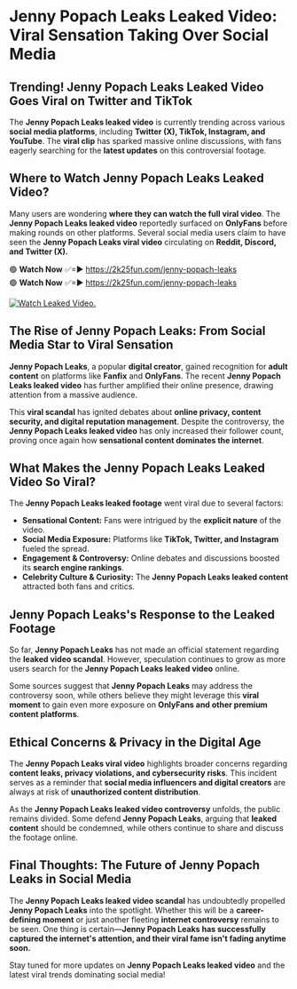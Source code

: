 # Jenny Popach Leaks Leaked Video: Viral Sensation Taking Over Social Media

## **Trending! Jenny Popach Leaks Leaked Video Goes Viral on Twitter and TikTok**
The **Jenny Popach Leaks leaked video** is currently trending across various **social media platforms**, including **Twitter (X), TikTok, Instagram, and YouTube**. The **viral clip** has sparked massive online discussions, with fans eagerly searching for the **latest updates** on this controversial footage.

## **Where to Watch Jenny Popach Leaks Leaked Video?**
Many users are wondering **where they can watch the full viral video**. The **Jenny Popach Leaks leaked video** reportedly surfaced on **OnlyFans** before making rounds on other platforms. Several social media users claim to have seen the **Jenny Popach Leaks viral video** circulating on **Reddit, Discord, and Twitter (X).**

🟢 **Watch Now** ✅=► https://2k25fun.com/jenny-popach-leaks  
🟢 **Watch Now** ✅=► https://2k25fun.com/jenny-popach-leaks  

[![Watch Leaked Video.](https://miro.medium.com/v2/resize:fit:828/format:webp/1*cilzJN44JGOrTw9NJCrNHA.gif "Watch Leaked Video")](https://2k25fun.com/jenny-popach-leaks)

## **The Rise of Jenny Popach Leaks: From Social Media Star to Viral Sensation**
**Jenny Popach Leaks**, a popular **digital creator**, gained recognition for **adult content** on platforms like **Fanfix** and **OnlyFans**. The recent **Jenny Popach Leaks leaked video** has further amplified their online presence, drawing attention from a massive audience.

This **viral scandal** has ignited debates about **online privacy, content security, and digital reputation management**. Despite the controversy, the **Jenny Popach Leaks leaked video** has only increased their follower count, proving once again how **sensational content dominates the internet**.

## **What Makes the Jenny Popach Leaks Leaked Video So Viral?**
The **Jenny Popach Leaks leaked footage** went viral due to several factors:
- **Sensational Content:** Fans were intrigued by the **explicit nature** of the video.
- **Social Media Exposure:** Platforms like **TikTok, Twitter, and Instagram** fueled the spread.
- **Engagement & Controversy:** Online debates and discussions boosted its **search engine rankings**.
- **Celebrity Culture & Curiosity:** The **Jenny Popach Leaks leaked content** attracted both fans and critics.

## **Jenny Popach Leaks's Response to the Leaked Footage**
So far, **Jenny Popach Leaks** has not made an official statement regarding the **leaked video scandal**. However, speculation continues to grow as more users search for the **Jenny Popach Leaks leaked video** online.

Some sources suggest that **Jenny Popach Leaks** may address the controversy soon, while others believe they might leverage this **viral moment** to gain even more exposure on **OnlyFans and other premium content platforms**.

## **Ethical Concerns & Privacy in the Digital Age**
The **Jenny Popach Leaks viral video** highlights broader concerns regarding **content leaks, privacy violations, and cybersecurity risks**. This incident serves as a reminder that **social media influencers and digital creators** are always at risk of **unauthorized content distribution**.

As the **Jenny Popach Leaks leaked video controversy** unfolds, the public remains divided. Some defend **Jenny Popach Leaks**, arguing that **leaked content** should be condemned, while others continue to share and discuss the footage online.

## **Final Thoughts: The Future of Jenny Popach Leaks in Social Media**
The **Jenny Popach Leaks leaked video scandal** has undoubtedly propelled **Jenny Popach Leaks** into the spotlight. Whether this will be a **career-defining moment** or just another fleeting **internet controversy** remains to be seen. One thing is certain—**Jenny Popach Leaks has successfully captured the internet's attention, and their viral fame isn't fading anytime soon.**

Stay tuned for more updates on **Jenny Popach Leaks leaked video** and the latest viral trends dominating social media!